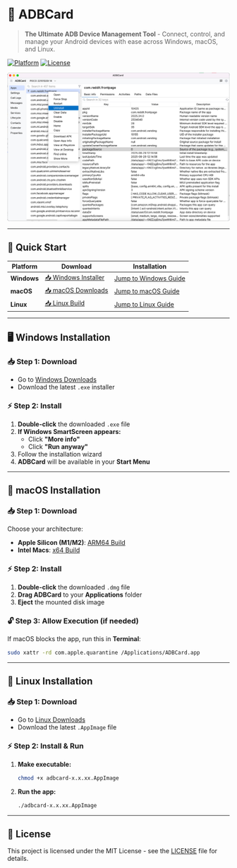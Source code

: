 # 🚀 ADBCard

> **The Ultimate ADB Device Management Tool** - Connect, control, and manage your Android devices with ease across Windows, macOS, and Linux.

[![Platform](https://img.shields.io/badge/platform-Windows%20%7C%20macOS%20%7C%20Linux-blue.svg)](https://github.com/rajumark/ADBCard-Releases)
[![License](https://img.shields.io/badge/license-MIT-green.svg)](LICENSE)
 
![App Page](https://raw.githubusercontent.com/rajumark/ADBCard-Releases/main/app_page.png)

---

## 🎯 Quick Start

| **Platform** | **Download** | **Installation** |
|--------------|--------------|------------------|
| **Windows** | [📥 Windows Installer](https://github.com/rajumark/ADBCard-Releases/tree/main/windows) | [Jump to Windows Guide](#windows-installation) |
| **macOS** | [📥 macOS Downloads](https://github.com/rajumark/ADBCard-Releases/tree/main/macos) | [Jump to macOS Guide](#macos-installation) |
| **Linux** | [📥 Linux Build](https://github.com/rajumark/ADBCard-Releases/tree/main/linux) | [Jump to Linux Guide](#linux-installation) |

---

## 🖥️ Windows Installation <a id="windows-installation"></a>

### 📥 Step 1: Download
- Go to [Windows Downloads](https://github.com/rajumark/ADBCard-Releases/tree/main/windows)
- Download the latest `.exe` installer

### ⚡ Step 2: Install
1. **Double-click** the downloaded `.exe` file
2. **If Windows SmartScreen appears:**
   - Click **"More info"**
   - Click **"Run anyway"**
3. Follow the installation wizard
4. **ADBCard** will be available in your **Start Menu**

---

## 🍏 macOS Installation <a id="macos-installation"></a>

### 📥 Step 1: Download
Choose your architecture:
- **Apple Silicon (M1/M2)**: [ARM64 Build](https://github.com/rajumark/ADBCard-Releases/tree/main/macos/arm64)
- **Intel Macs**: [x64 Build](https://github.com/rajumark/ADBCard-Releases/tree/main/macos/x64)

### ⚡ Step 2: Install
1. **Double-click** the downloaded `.dmg` file
2. **Drag ADBCard** to your **Applications** folder
3. **Eject** the mounted disk image

### 🔓 Step 3: Allow Execution (if needed)
If macOS blocks the app, run this in **Terminal**:
```bash
sudo xattr -rd com.apple.quarantine /Applications/ADBCard.app
```

---

## 🐧 Linux Installation <a id="linux-installation"></a>

### 📥 Step 1: Download
- Go to [Linux Downloads](https://github.com/rajumark/ADBCard-Releases/tree/main/linux)
- Download the latest `.AppImage` file

### ⚡ Step 2: Install & Run
1. **Make executable:**
   ```bash
   chmod +x adbcard-x.x.xx.AppImage
   ```
2. **Run the app:**
   ```bash
   ./adbcard-x.x.xx.AppImage
   ```

--- 

## 📄 License

This project is licensed under the MIT License - see the [LICENSE](LICENSE) file for details.

 
 

